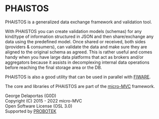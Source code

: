 # PHAISTOS
PHAISTOS is a generalized data exchange framework and validation tool.

With PHAISTOS you can create validation models (schemas) for any kind/type of information structured in JSON and then share/exchange any data using the predefined model. Once shared or received, both sides (providers & consumers), can validate the data and make sure they are aligned to the original schema as agreed.
This is rather useful and comes handy when you have large data platforms that act as brokers and/or aggregators because it assists in decomplexing internal data operations before reaching the final storage area or the DB.

PHAISTOS is also a good utility that can be used in parallel with [FIWARE](https://www.fiware.org/).

The core and libraries of PHAISTOS are part of the [micro-MVC](https://github.com/g0d/micro-MVC) framework.



George Delaportas (G0D)  
Copyright (C) 2015 - 2022 micro-MVC  
Open Software License (OSL 3.0)  
Supported by [PROBOTEK](https://probotek.eu/)  

